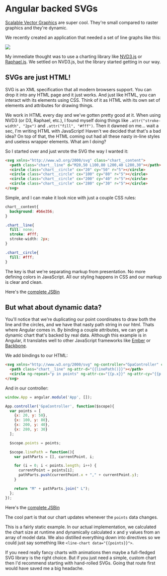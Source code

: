 # Angular backed SVGs

[Scalable Vector Graphics](http://en.wikipedia.org/wiki/Scalable_Vector_Graphics) are super cool. They're small compared to raster graphics and they're dynamic.

We recently created an application that needed a set of line graphs like this:

<img src="http://gaslight.github.io/posts/assets/images/svg_graph.png"/>

My immediate thought was to use a charting library like [NVD3.js](http://nvd3.org/) or [Raphael.js](http://raphaeljs.com/). We settled on NVD3.js, but the library started getting in our way.

## SVGs are just HTML!

SVG is an XML specification that all modern browsers support. You can drop it into any HTML page and it just works. And just like HTML, you can interact with its elements using CSS. Think of it as HTML with its own set of elements and attributes for drawing things.

We work in HTML every day and we've gotten pretty good at it. When using NVD3 (or D3, Raphael, etc.), I found myself doing things like `.attr("stroke-width", "2px")` and `.attr("fill", "#fff")`. Then it dawned on me... wait a sec, I'm writing HTML with JavaScript! Haven't we decided that that's a bad idea? On top of that, the HTML coming out had all these nasty in-line styles and useless wrapper elements. What am I doing?

So I started over and just wrote the SVG the way I wanted it:

```html
<svg xmlns="http://www.w3.org/2000/svg" class="chart__content">
  <path class="chart__line" d="M20,50 L100,80 L200,40 L280,30"></path>
  <circle class="chart__circle" cx="20" cy="50" r="5"></circle>
  <circle class="chart__circle" cx="100" cy="80" r="5"></circle>
  <circle class="chart__circle" cx="200" cy="40" r="5"></circle>
  <circle class="chart__circle" cx="280" cy="30" r="5"></circle>
</svg>
```

Simple, and I can make it look nice with just a couple CSS rules:

```css
chart__content{
  background: #b6e356;
}

.chart__line{
  fill: none;
  stroke: #fff;
  stroke-width: 2px;
}

.chart__circle{
  fill: #fff;
}
```

The key is that we're separating markup from presentation. No more defining colors in JavaScript. All our styling happens in CSS and our markup is clear and clean.

Here's the [complete JSBin](http://jsbin.com/imocuf/latest/edit)

## But what about dynamic data?

You'll notice that we're duplicating our point coordinates to draw both the line and the circles, and we have that nasty path string in our html. Thats where Angular comes in. By binding a couple attributes, we can get a dynamic chart that's backed by real data. Although this example is in Angular, it translates well to other JavaScript frameworks like [Ember](http://emberjs.com/) or [Backbone](http://backbonejs.org/).

We add bindings to our HTML:

```html
<svg xmlns="http://www.w3.org/2000/svg" ng-controller="GpaController" class="chart__content">
  <path class="chart__line" ng-attr-d="{{linePath()}}"></path>
  <circle ng-repeat="p in points" ng-attr-cx="{{p.x}}" ng-attr-cy="{{p.y}}" r="5" class="chart__circle"></circle>
</svg>
```

And in our controller:

```javascript
window.App = angular.module('App', []);

App.controller('GpaController', function($scope){
  var points = [
    {x: 20, y: 50},
    {x: 100, y: 80},
    {x: 200, y: 40},
    {x: 280, y: 30}
  ];

  $scope.points = points;

  $scope.linePath = function(){
    var pathParts = [], currentPoint, i;

    for (i = 0; i < points.length; i++) {
      currentPoint = points[i];
      pathParts.push(currentPoint.x + "," + currentPoint.y);
    }

    return "M" + pathParts.join(" L");
  };
});
```
Here's the [complete JSBin](http://jsbin.com/ujasub/latest/edit)

The cool part is that our chart updates whenever the `points` data changes.

This is a fairly static example. In our actual implementation, we calculated the chart size at runtime and dynamically calculated x and y values from an array of model data. We also distilled everything down into directives so we could just say something like `<line-chart data="{{points}}">`.

If you need really fancy charts with animations then maybe a full-fledged SVG library is the right choice. But if you just need a simple, custom chart then I'd recommend starting with hand-rolled SVGs. Going that route first would have saved me a big headache.

